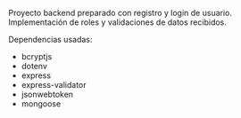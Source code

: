 Proyecto backend preparado con registro y login de usuario. Implementación de roles y validaciones de datos recibidos.

Dependencias usadas:
- bcryptjs
- dotenv
- express
- express-validator
- jsonwebtoken
- mongoose